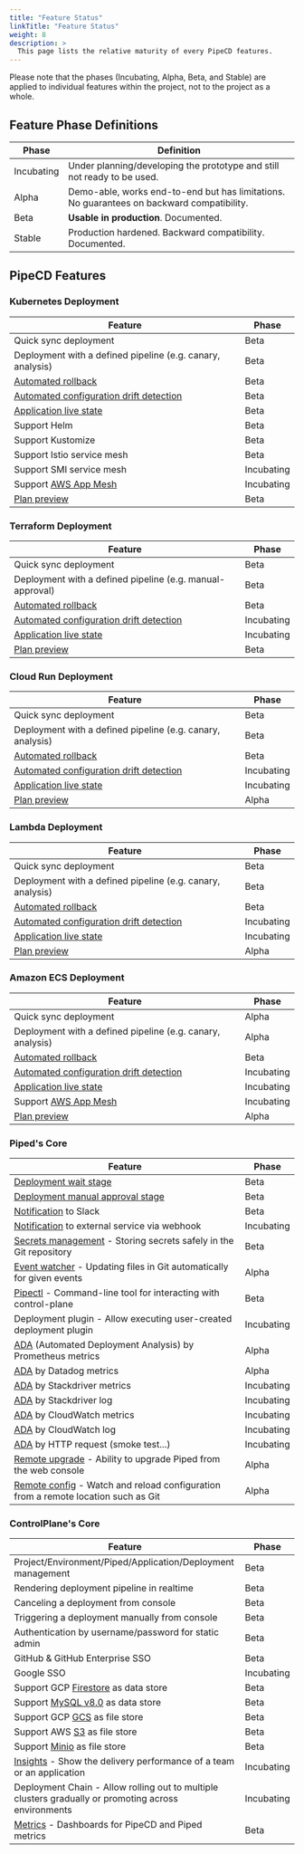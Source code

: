```yaml
---
title: "Feature Status"
linkTitle: "Feature Status"
weight: 8
description: >
  This page lists the relative maturity of every PipeCD features.
---
```


Please note that the phases (Incubating, Alpha, Beta, and Stable) are applied to individual features within the project, not to the project as a whole.

## Feature Phase Definitions

| Phase | Definition |
|-|-|
| Incubating | Under planning/developing the prototype and still not ready to be used. |
| Alpha | Demo-able, works end-to-end but has limitations. No guarantees on backward compatibility. |
| Beta | **Usable in production**. Documented. |
| Stable | Production hardened. Backward compatibility. Documented. |

## PipeCD Features

### Kubernetes Deployment

| Feature | Phase |
|-|-|
| Quick sync deployment | Beta |
| Deployment with a defined pipeline (e.g. canary, analysis) | Beta |
| [Automated rollback](/docs/user-guide/rolling-back-a-deployment/) | Beta |
| [Automated configuration drift detection](/docs/user-guide/configuration-drift-detection/) | Beta |
| [Application live state](/docs/user-guide/application-live-state/) | Beta |
| Support Helm | Beta |
| Support Kustomize | Beta |
| Support Istio service mesh | Beta |
| Support SMI service mesh | Incubating |
| Support [AWS App Mesh](https://aws.amazon.com/app-mesh/) | Incubating |
| [Plan preview](/docs/user-guide/plan-preview) | Beta |

### Terraform Deployment

| Feature | Phase |
|-|-|
| Quick sync deployment | Beta |
| Deployment with a defined pipeline (e.g. manual-approval) | Beta |
| [Automated rollback](/docs/user-guide/rolling-back-a-deployment/) | Beta |
| [Automated configuration drift detection](/docs/user-guide/configuration-drift-detection/) | Incubating |
| [Application live state](/docs/user-guide/application-live-state/) | Incubating |
| [Plan preview](/docs/user-guide/plan-preview) | Beta |

### Cloud Run Deployment

| Feature | Phase |
|-|-|
| Quick sync deployment | Beta |
| Deployment with a defined pipeline (e.g. canary, analysis) | Beta |
| [Automated rollback](/docs/user-guide/rolling-back-a-deployment/) | Beta |
| [Automated configuration drift detection](/docs/user-guide/configuration-drift-detection/) | Incubating |
| [Application live state](/docs/user-guide/application-live-state/) | Incubating |
| [Plan preview](/docs/user-guide/plan-preview) | Alpha |

### Lambda Deployment

| Feature | Phase |
|-|-|
| Quick sync deployment | Beta |
| Deployment with a defined pipeline (e.g. canary, analysis) | Beta |
| [Automated rollback](/docs/user-guide/rolling-back-a-deployment/) | Beta |
| [Automated configuration drift detection](/docs/user-guide/configuration-drift-detection/) | Incubating |
| [Application live state](/docs/user-guide/application-live-state/) | Incubating |
| [Plan preview](/docs/user-guide/plan-preview) | Alpha |

### Amazon ECS Deployment

| Feature | Phase |
|-|-|
| Quick sync deployment | Alpha |
| Deployment with a defined pipeline (e.g. canary, analysis) | Alpha |
| [Automated rollback](/docs/user-guide/rolling-back-a-deployment/) | Beta |
| [Automated configuration drift detection](/docs/user-guide/configuration-drift-detection/) | Incubating |
| [Application live state](/docs/user-guide/application-live-state/) | Incubating |
| Support [AWS App Mesh](https://aws.amazon.com/app-mesh/) | Incubating |
| [Plan preview](/docs/user-guide/plan-preview) | Alpha |

### Piped's Core

| Feature | Phase |
|-|-|
| [Deployment wait stage](/docs/user-guide/adding-a-wait-stage/) | Beta |
| [Deployment manual approval stage](/docs/user-guide/adding-a-manual-approval/) | Beta |
| [Notification](/docs/operator-manual/piped/configuring-notifications/) to Slack | Beta |
| [Notification](/docs/operator-manual/piped/configuring-notifications/) to external service via webhook | Incubating |
| [Secrets management](/docs/user-guide/secret-management/) - Storing secrets safely in the Git repository | Beta |
| [Event watcher](/docs/user-guide/event-watcher/) - Updating files in Git automatically for given events | Alpha |
| [Pipectl](/docs/user-guide/command-line-tool/) - Command-line tool for interacting with control-plane | Beta |
| Deployment plugin - Allow executing user-created deployment plugin | Incubating |
| [ADA](/docs/user-guide/automated-deployment-analysis/) (Automated Deployment Analysis) by Prometheus metrics | Alpha |
| [ADA](/docs/user-guide/automated-deployment-analysis/) by Datadog metrics | Alpha |
| [ADA](/docs/user-guide/automated-deployment-analysis/) by Stackdriver metrics | Incubating |
| [ADA](/docs/user-guide/automated-deployment-analysis/) by Stackdriver log | Incubating |
| [ADA](/docs/user-guide/automated-deployment-analysis/) by CloudWatch metrics | Incubating |
| [ADA](/docs/user-guide/automated-deployment-analysis/) by CloudWatch log | Incubating |
| [ADA](/docs/user-guide/automated-deployment-analysis/) by HTTP request (smoke test...) | Incubating |
| [Remote upgrade](/docs/operator-manual/piped/remote-upgrade-remote-config/#remote-upgrade) - Ability to upgrade Piped from the web console | Alpha |
| [Remote config](/docs/operator-manual/piped/remote-upgrade-remote-config/#remote-config) - Watch and reload configuration from a remote location such as Git | Alpha |

### ControlPlane's Core

| Feature | Phase |
|-|-|
| Project/Environment/Piped/Application/Deployment management | Beta |
| Rendering deployment pipeline in realtime | Beta |
| Canceling a deployment from console | Beta |
| Triggering a deployment manually from console | Beta |
| Authentication by username/password for static admin | Beta |
| GitHub & GitHub Enterprise SSO | Beta |
| Google SSO | Incubating |
| Support GCP [Firestore](https://cloud.google.com/firestore) as data store | Beta |
| Support [MySQL v8.0](https://www.mysql.com/) as data store | Beta |
| Support GCP [GCS](https://cloud.google.com/storage) as file store | Beta |
| Support AWS [S3](https://aws.amazon.com/s3/) as file store | Beta |
| Support [Minio](https://github.com/minio/minio) as file store | Beta |
| [Insights](/docs/user-guide/insights/) - Show the delivery performance of a team or an application | Incubating |
| Deployment Chain - Allow rolling out to multiple clusters gradually or promoting across environments | Incubating |
| [Metrics](/docs/operator-manual/control-plane/metrics/) - Dashboards for PipeCD and Piped metrics | Beta |

